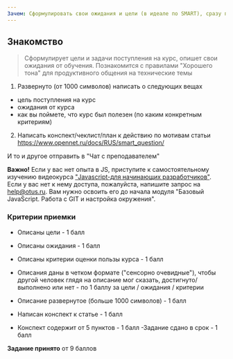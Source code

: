 ```yaml
---
Зачем: Сформулировать свои ожидания и цели (в идеале по SMART), сразу получить обрантную связь относительно того, на сколько ожидания могут быть закрыты курсом. Познакомиться с продуктивным подходом к задаванию вопросов, чтобы общение по учебе было эффективным (это же применимо к рабочим контекстам).
---
```


## Знакомство

> Сформулирует цели и задачи поступления на курс, опишет свои ожидания от обучения. Познакомится с правилами "Хорошего тона" для продуктивного общения на технические темы

1. Развернуто (от 1000 символов) написать о следующих вещах

- цель поступления на курс
- ожидания от курса
- как вы поймете, что курс был полезен (по каким конкретным критериям)

2. Написать конспект/чеклист/план к действию по мотивам статьи https://www.opennet.ru/docs/RUS/smart_question/

И то и другое отправить в "Чат с преподавателем"

**Важно!**
Если у вас нет опыта в JS, приступите к самостоятельному изучению видеокурса ["Javascript-для начинающих разработчиков"](https://otus.ru/online/online-js/). Если у вас нет к нему доступа, пожалуйста, напишите запрос на help@otus.ru. Вам нужно освоить его до начала модуля "Базовый JavaScript. Работа с GIT и настройка окружения".

### Критерии приемки

- Описаны цели - 1 балл
- Описаны ожидания - 1 балл
- Описаны критерии оценки пользы курса - 1 балл
- Описания даны в четком формате ("сенсорно очевидные"), чтобы другой человек глядя на описание мог сказать, достигнуто/выполнено или нет - по 1 баллу за цели / ожидания / критерии
- Описание развернутое (больше 1000 символов) - 1 балл

- Написан конспект к статье - 1 балл
- Конспект содержит от 5 пунктов - 1 балл
  -Задание сдано в срок - 1 балл

**Задание принято** от 9 баллов
